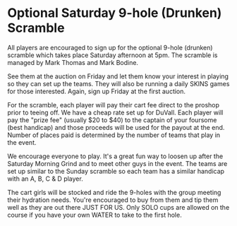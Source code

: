 # Optional Saturday 9-hole (Drunken) Scramble

All players are encouraged to sign up for the optional 9-hole (drunken) scramble
which takes place Saturday afternoon at 5pm. The scramble is managed by Mark
Thomas and Mark Bodine.

See them at the auction on Friday and let them know your interest in playing so
they can set up the teams. They will also be running a daily SKINS games for
those interested. Again, sign up Friday at the first auction.

For the scramble, each player will pay their cart fee direct to the proshop
prior to teeing off. We have a cheap rate set up for DuVall. Each player will
pay the "prize fee" (usually $20 to $40) to the captain of your foursome (best
handicap) and those proceeds will be used for the payout at the end. Number of
places paid is determined by the number of teams that play in the event.

We encourage everyone to play. It's a great fun way to loosen up after the
Saturday Morning Grind and to meet other guys in the event. The teams are set up
similar to the Sunday scramble so each team has a similar handicap with an A, B,
C & D player.

The cart girls will be stocked and ride the 9-holes with the group meeting their
hydration needs. You're encouraged to buy from them and tip them well as they
are out there JUST FOR US. Only SOLO cups are allowed on the course if you have
your own WATER to take to the first hole.
